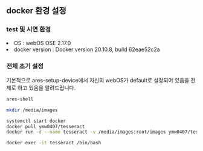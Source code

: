 ## docker 환경 설정
### test 및 시연 환경
<li>OS : webOS OSE 2.17.0</li>
<li>docker version : Docker version 20.10.8, build 62eae52c2a</li>

### 전체 초기 설정
기본적으로 ares-setup-device에서 자신의 webOS가 default로 설정되어 있음을 전제로 하고 있음을 알려드립니다.

```bash
ares-shell

mkdir /media/images

systemctl start docker
docker pull ymw0407/tesseract
docker run -d --name tesseract -v /media/images:root/images ymw0407/tesseract sleep infinity

docker exec -it tesseract /bin/bash
```

